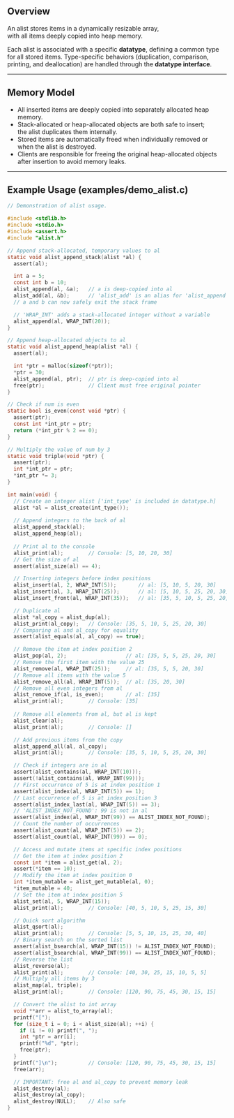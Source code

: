 ## Overview

An alist stores items in a dynamically resizable array,  
with all items deeply copied into heap memory.

Each alist is associated with a specific **datatype**, defining a common type  
for all stored items. Type-specific behaviors (duplication, comparison,  
printing, and deallocation) are handled through the **datatype interface**.

---

## Memory Model

- All inserted items are deeply copied into separately allocated heap memory.
- Stack-allocated or heap-allocated objects are both safe to insert;  
  the alist duplicates them internally.
- Stored items are automatically freed when individually removed or  
  when the alist is destroyed.
- Clients are responsible for freeing the original heap-allocated objects  
  after insertion to avoid memory leaks.

---

## Example Usage (examples/demo_alist.c)

```c
// Demonstration of alist usage.

#include <stdlib.h>
#include <stdio.h>
#include <assert.h>
#include "alist.h"

// Append stack-allocated, temporary values to al
static void alist_append_stack(alist *al) {
  assert(al);

  int a = 5;
  const int b = 10;
  alist_append(al, &a);   // a is deep-copied into al
  alist_add(al, &b);      // 'alist_add' is an alias for 'alist_append'
  // a and b can now safely exit the stack frame

  // 'WRAP_INT' adds a stack-allocated integer without a variable
  alist_append(al, WRAP_INT(20));
}

// Append heap-allocated objects to al
static void alist_append_heap(alist *al) {
  assert(al);

  int *ptr = malloc(sizeof(*ptr));
  *ptr = 30;
  alist_append(al, ptr);  // ptr is deep-copied into al
  free(ptr);              // Client must free original pointer
}

// Check if num is even
static bool is_even(const void *ptr) {
  assert(ptr);
  const int *int_ptr = ptr;
  return (*int_ptr % 2 == 0);
}

// Multiply the value of num by 3
static void triple(void *ptr) {
  assert(ptr);
  int *int_ptr = ptr;
  *int_ptr *= 3;
}

int main(void) {
  // Create an integer alist ['int_type' is included in datatype.h]
  alist *al = alist_create(int_type());
  
  // Append integers to the back of al
  alist_append_stack(al);
  alist_append_heap(al);
  
  // Print al to the console
  alist_print(al);        // Console: [5, 10, 20, 30]
  // Get the size of al
  assert(alist_size(al) == 4);

  // Inserting integers before index positions
  alist_insert(al, 2, WRAP_INT(5));       // al: [5, 10, 5, 20, 30]
  alist_insert(al, 3, WRAP_INT(25));      // al: [5, 10, 5, 25, 20, 30]
  alist_insert_front(al, WRAP_INT(35));   // al: [35, 5, 10, 5, 25, 20, 30]

  // Duplicate al
  alist *al_copy = alist_dup(al);
  alist_print(al_copy);   // Console: [35, 5, 10, 5, 25, 20, 30]
  // Comparing al and al_copy for equality
  assert(alist_equals(al, al_copy) == true);

  // Remove the item at index position 2
  alist_pop(al, 2);                   // al: [35, 5, 5, 25, 20, 30]
  // Remove the first item with the value 25
  alist_remove(al, WRAP_INT(25));     // al: [35, 5, 5, 20, 30]
  // Remove all items with the value 5
  alist_remove_all(al, WRAP_INT(5));  // al: [35, 20, 30]
  // Remove all even integers from al
  alist_remove_if(al, is_even);       // al: [35]
  alist_print(al);        // Console: [35]
  
  // Remove all elements from al, but al is kept
  alist_clear(al);
  alist_print(al);        // Console: []

  // Add previous items from the copy
  alist_append_all(al, al_copy);  
  alist_print(al);        // Console: [35, 5, 10, 5, 25, 20, 30]

  // Check if integers are in al
  assert(alist_contains(al, WRAP_INT(10)));
  assert(!alist_contains(al, WRAP_INT(99)));
  // First occurrence of 5 is at index position 1
  assert(alist_index(al, WRAP_INT(5)) == 1);
  // Last occurrence of 5 is at index position 3
  assert(alist_index_last(al, WRAP_INT(5)) == 3);
  // 'ALIST_INDEX_NOT_FOUND': 99 is not in al
  assert(alist_index(al, WRAP_INT(99)) == ALIST_INDEX_NOT_FOUND);
  // Count the number of occurrences
  assert(alist_count(al, WRAP_INT(5)) == 2);
  assert(alist_count(al, WRAP_INT(99)) == 0);

  // Access and mutate items at specific index positions
  // Get the item at index position 2
  const int *item = alist_get(al, 2);
  assert(*item == 10);
  // Modify the item at index position 0
  int *item_mutable = alist_get_mutable(al, 0);
  *item_mutable = 40;
  // Set the item at index position 5
  alist_set(al, 5, WRAP_INT(15));
  alist_print(al);        // Console: [40, 5, 10, 5, 25, 15, 30]

  // Quick sort algorithm
  alist_qsort(al);         
  alist_print(al);        // Console: [5, 5, 10, 15, 25, 30, 40]
  // Binary search on the sorted list
  assert(alist_bsearch(al, WRAP_INT(15)) != ALIST_INDEX_NOT_FOUND);
  assert(alist_bsearch(al, WRAP_INT(99)) == ALIST_INDEX_NOT_FOUND);
  // Reverse the list
  alist_reverse(al);
  alist_print(al);        // Console: [40, 30, 25, 15, 10, 5, 5]
  // Multiply all items by 3
  alist_map(al, triple);
  alist_print(al);        // Console: [120, 90, 75, 45, 30, 15, 15]

  // Convert the alist to int array
  void **arr = alist_to_array(al);
  printf("[");
  for (size_t i = 0; i < alist_size(al); ++i) {
    if (i != 0) printf(", ");
    int *ptr = arr[i];
    printf("%d", *ptr);
    free(ptr);
  }
  printf("]\n");          // Console: [120, 90, 75, 45, 30, 15, 15]
  free(arr);

  // IMPORTANT: free al and al_copy to prevent memory leak
  alist_destroy(al);
  alist_destroy(al_copy);
  alist_destroy(NULL);    // Also safe
}

